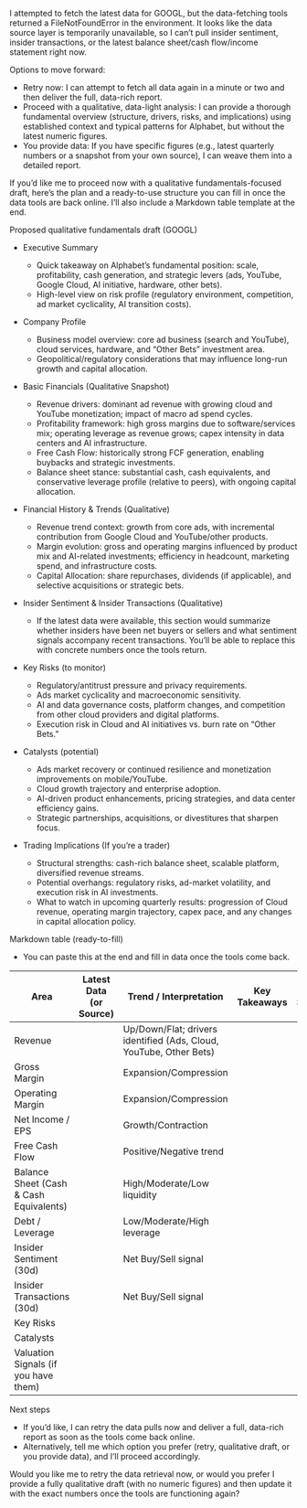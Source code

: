I attempted to fetch the latest data for GOOGL, but the data-fetching tools returned a FileNotFoundError in the environment. It looks like the data source layer is temporarily unavailable, so I can’t pull insider sentiment, insider transactions, or the latest balance sheet/cash flow/income statement right now.

Options to move forward:
- Retry now: I can attempt to fetch all data again in a minute or two and then deliver the full, data-rich report.
- Proceed with a qualitative, data-light analysis: I can provide a thorough fundamental overview (structure, drivers, risks, and implications) using established context and typical patterns for Alphabet, but without the latest numeric figures.
- You provide data: If you have specific figures (e.g., latest quarterly numbers or a snapshot from your own source), I can weave them into a detailed report.

If you’d like me to proceed now with a qualitative fundamentals-focused draft, here’s the plan and a ready-to-use structure you can fill in once the data tools are back online. I’ll also include a Markdown table template at the end.

Proposed qualitative fundamentals draft (GOOGL)
- Executive Summary
  - Quick takeaway on Alphabet’s fundamental position: scale, profitability, cash generation, and strategic levers (ads, YouTube, Google Cloud, AI initiative, hardware, other bets).
  - High-level view on risk profile (regulatory environment, competition, ad market cyclicality, AI transition costs).

- Company Profile
  - Business model overview: core ad business (search and YouTube), cloud services, hardware, and “Other Bets” investment area.
  - Geopolitical/regulatory considerations that may influence long-run growth and capital allocation.

- Basic Financials (Qualitative Snapshot)
  - Revenue drivers: dominant ad revenue with growing cloud and YouTube monetization; impact of macro ad spend cycles.
  - Profitability framework: high gross margins due to software/services mix; operating leverage as revenue grows; capex intensity in data centers and AI infrastructure.
  - Free Cash Flow: historically strong FCF generation, enabling buybacks and strategic investments.
  - Balance sheet stance: substantial cash, cash equivalents, and conservative leverage profile (relative to peers), with ongoing capital allocation.

- Financial History & Trends (Qualitative)
  - Revenue trend context: growth from core ads, with incremental contribution from Google Cloud and YouTube/other products.
  - Margin evolution: gross and operating margins influenced by product mix and AI-related investments; efficiency in headcount, marketing spend, and infrastructure costs.
  - Capital Allocation: share repurchases, dividends (if applicable), and selective acquisitions or strategic bets.

- Insider Sentiment & Insider Transactions (Qualitative)
  - If the latest data were available, this section would summarize whether insiders have been net buyers or sellers and what sentiment signals accompany recent transactions. You’ll be able to replace this with concrete numbers once the tools return.

- Key Risks (to monitor)
  - Regulatory/antitrust pressure and privacy requirements.
  - Ads market cyclicality and macroeconomic sensitivity.
  - AI and data governance costs, platform changes, and competition from other cloud providers and digital platforms.
  - Execution risk in Cloud and AI initiatives vs. burn rate on “Other Bets.”

- Catalysts (potential)
  - Ads market recovery or continued resilience and monetization improvements on mobile/YouTube.
  - Cloud growth trajectory and enterprise adoption.
  - AI-driven product enhancements, pricing strategies, and data center efficiency gains.
  - Strategic partnerships, acquisitions, or divestitures that sharpen focus.

- Trading Implications (If you’re a trader)
  - Structural strengths: cash-rich balance sheet, scalable platform, diversified revenue streams.
  - Potential overhangs: regulatory risks, ad-market volatility, and execution risk in AI investments.
  - What to watch in upcoming quarterly results: progression of Cloud revenue, operating margin trajectory, capex pace, and any changes in capital allocation policy.

Markdown table (ready-to-fill)
- You can paste this at the end and fill in data once the tools come back.

| Area | Latest Data (or Source) | Trend / Interpretation | Key Takeaways | Data Source | Possible Trading Implications |
|------|--------------------------|------------------------|---------------|-------------|-------------------------------|
| Revenue |  | Up/Down/Flat; drivers identified (Ads, Cloud, YouTube, Other Bets) |  |  |  |
| Gross Margin |  | Expansion/Compression |  |  |  |
| Operating Margin |  | Expansion/Compression |  |  |  |
| Net Income / EPS |  | Growth/Contraction |  |  |  |
| Free Cash Flow |  | Positive/Negative trend |  |  |  |
| Balance Sheet (Cash & Cash Equivalents) |  | High/Moderate/Low liquidity |  |  |  |
| Debt / Leverage |  | Low/Moderate/High leverage |  |  |  |
| Insider Sentiment (30d) |  | Net Buy/Sell signal |  |  |  |
| Insider Transactions (30d) |  | Net Buy/Sell signal |  |  |  |
| Key Risks |  |  |  |  |  |
| Catalysts |  |  |  |  |  |
| Valuation Signals (if you have them) |  |  |  |  |  |

Next steps
- If you’d like, I can retry the data pulls now and deliver a full, data-rich report as soon as the tools come back online.
- Alternatively, tell me which option you prefer (retry, qualitative draft, or you provide data), and I’ll proceed accordingly.

Would you like me to retry the data retrieval now, or would you prefer I provide a fully qualitative draft (with no numeric figures) and then update it with the exact numbers once the tools are functioning again?